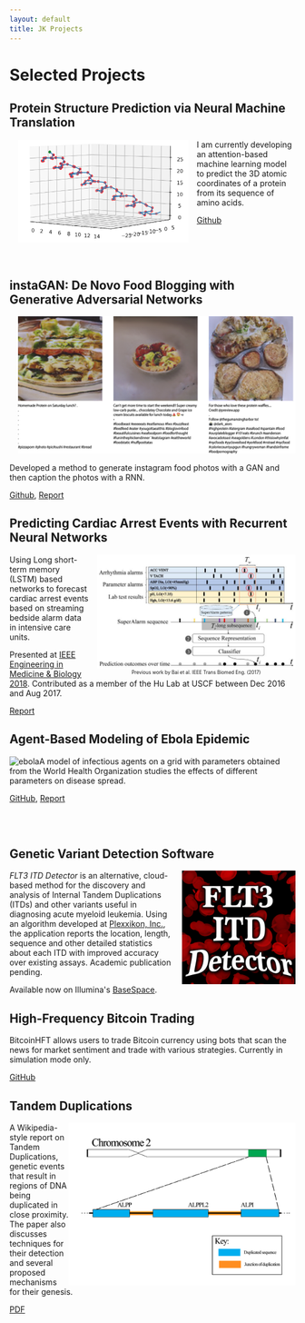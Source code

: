 ```yaml
---
layout: default
title: JK Projects
---
```

# Selected Projects

## Protein Structure Prediction via Neural Machine Translation

<div style="text-align: center; font-size:60%; float: left;margin: 0px 15px 15px 15px;">
<img src="./images/struct.png" alt="" style="width:300px;">
</div>

I am currently developing an attention-based machine learning model to predict the 3D atomic coordinates of a protein from its sequence of amino acids. 

[Github](https://github.com/jonathanking/protein-transformer)

<br/>
<br/>
<br/>

## instaGAN: De Novo Food Blogging with Generative Adversarial Networks

<div style="text-align: center; font-size:60%; float: center;margin: 0px 0px 0px 15px;">
  <img src="./images/instagan.jpg" alt="Example generated food posts with captions." style="width:600px;">
</div>

Developed a method to generate instagram food photos with a GAN and then caption the photos with a RNN. 

[Github](https://github.com/jonathanking/instaGAN_captioner), [Report](/files/instagan.pdf)


## Predicting Cardiac Arrest Events with Recurrent Neural Networks

<div style="text-align: center; font-size:60%; float: right;margin: 0px 0px 0px 15px;">
<a href="https://www.ncbi.nlm.nih.gov/pubmed/27390164">
  <img src="./images/codeblue.jpg" alt="Is the Sequence of SuperAlarm Triggers More Predictive Than Sequence of the Currently Utilized Patient Monitor Alarms?" style="width:350px;">
</a>
<br/>
Previous work by Bai et al. IEEE Trans Biomed Eng. (2017) 
</div>

Using Long short-term memory (LSTM) based networks to forecast cardiac arrest events based on streaming bedside alarm data in intensive care units.

Presented at [IEEE Engineering in Medicine & Biology 2018](https://embs.papercept.net/conferences/conferences/EMBC18/program/EMBC18_ContentListWeb_4.html). Contributed as a member of the Hu Lab at USCF between Dec 2016 and Aug 2017.

[Report](/files/hu_lab_report.pdf)


## Agent-Based Modeling of Ebola Epidemic

<div style="text-align: center; float: left;">
<img alt="ebola" src="./images/csm_project.gif" width="300px"/>
</div>

A model of infectious agents on a grid with parameters obtained from the World Health Organization studies the effects of different parameters on disease spread.

[GitHub](https://github.com/jonathanking/ebola-agents), [Report](https://github.com/jonathanking/ebola-agents/raw/master/CSMProject_King_Frisby_Francoeur.pdf)

<br/>
<br/>

## Genetic Variant Detection Software

<div style="text-align: center; float: right; margin: 0px 0px 0px 15px;">
<img alt="tandem" src="./images/app_icon.jpg" width="200px" />
</div>

*FLT3 ITD Detector* is an alternative, cloud-based method for the discovery and analysis of Internal Tandem Duplications (ITDs) and other variants useful in diagnosing acute myeloid leukemia. Using an algorithm developed at [Plexxikon, Inc.](http://www.plexxikon.com), the application reports the location, length, sequence and other detailed statistics about each ITD with improved accuracy over existing assays. Academic publication pending.

Available now on Illumina's [BaseSpace](https://basespace.illumina.com/apps/1746745/).


## High-Frequency Bitcoin Trading

BitcoinHFT allows users to trade Bitcoin currency using bots that scan the news for market sentiment and trade with various strategies. Currently in simulation mode only.

[GitHub](https://github.com/jonathanking/bitcoinHFT)


## Tandem Duplications


<div style="text-align: center; float: right;">
<img alt="tandem" src="./images/tandem_dup.png" width="400px" />
</div>

A Wikipedia-style report on Tandem Duplications, genetic events that result in regions of DNA being duplicated in close proximity. The paper also discusses techniques for their detection and several proposed mechanisms for their genesis. 

[PDF](/files/tandemduplications.pdf)

